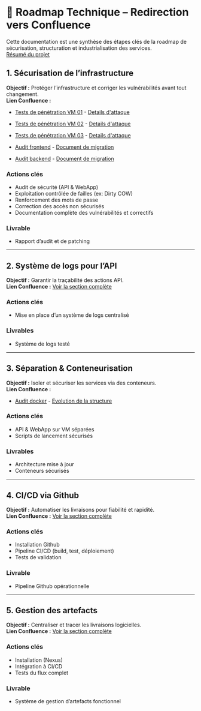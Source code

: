 # 🔗 Roadmap Technique – Redirection vers Confluence

Cette documentation est une synthèse des étapes clés de la roadmap de sécurisation, structuration et industrialisation des services.  
[Résumé du projet](https://t-nsa-810.atlassian.net/wiki/spaces/dop/pages/98309/CIA+-+Consolidate+Investigate+Administrate)

## 1. Sécurisation de l’infrastructure

**Objectif :** Protéger l’infrastructure et corriger les vulnérabilités avant tout changement.  
**Lien Confluence :**
- [Tests de pénétration VM 01](https://t-nsa-810.atlassian.net/wiki/spaces/dop/pages/15204374/Rapport+PenTest+-+VM+1) - [Details d'attaque](https://t-nsa-810.atlassian.net/wiki/spaces/dop/pages/14024705/Exploit+-+VM+1)

- [Tests de pénétration VM 02](https://t-nsa-810.atlassian.net/wiki/spaces/dop/pages/19628033/Rapport+PenTest+-+VM+2) - [Details d'attaque](https://t-nsa-810.atlassian.net/wiki/spaces/dop/pages/24576001/Exploit+-+VM+2)

- [Tests de pénétration VM 03](https://t-nsa-810.atlassian.net/wiki/spaces/dop/pages/20119553/Rapport+PenTest+-+VM+3) - [Details d'attaque](https://t-nsa-810.atlassian.net/wiki/spaces/dop/pages/19922957/Exploit+-+VM+3)

- [Audit frontend](https://t-nsa-810.atlassian.net/wiki/spaces/dop/pages/2031669/Audit+Frontend) - [Document de migration](https://t-nsa-810.atlassian.net/wiki/spaces/dop/pages/3670035/Document+de+Migration+-+Frontend)
- [Audit backend](https://t-nsa-810.atlassian.net/wiki/spaces/dop/pages/1998934/Audit+Backend) - [Document de migration](https://t-nsa-810.atlassian.net/wiki/spaces/dop/pages/6717441/Document+de+Migration+-+Backend)

### Actions clés
- Audit de sécurité (API & WebApp)
- Exploitation contrôlée de failles (ex: Dirty COW)
- Renforcement des mots de passe
- Correction des accès non sécurisés
- Documentation complète des vulnérabilités et correctifs

### Livrable
- Rapport d’audit et de patching

---

## 2. Système de logs pour l’API

**Objectif :** Garantir la traçabilité des actions API.  
**Lien Confluence :** [Voir la section complète](https://t-nsa-810.atlassian.net/wiki/spaces/dop/pages/9109505/Logs)

### Actions clés
- Mise en place d’un système de logs centralisé

### Livrables
- Système de logs testé

---

## 3. Séparation & Conteneurisation

**Objectif :** Isoler et sécuriser les services via des conteneurs.  
**Lien Confluence :**
- [Audit docker](https://t-nsa-810.atlassian.net/wiki/spaces/dop/pages/2031617/Audit+Docker+Docker-compose) - [Evolution de la structure](https://t-nsa-810.atlassian.net/wiki/spaces/dop/pages/1933339/volution+de+la+structure+Docker)

### Actions clés
- API & WebApp sur VM séparées
- Scripts de lancement sécurisés

### Livrables
- Architecture mise à jour
- Conteneurs sécurisés

---

## 4. CI/CD via Github

**Objectif :** Automatiser les livraisons pour fiabilité et rapidité.  
**Lien Confluence :** [Voir la section complète](https://t-nsa-810.atlassian.net/wiki/spaces/dop/pages/6455309/Build+Push+Docker+images)

### Actions clés
- Installation Github
- Pipeline CI/CD (build, test, déploiement)
- Tests de validation

### Livrable
- Pipeline Github opérationnelle

---

## 5. Gestion des artefacts

**Objectif :** Centraliser et tracer les livraisons logicielles.  
**Lien Confluence :** [Voir la section complète](https://t-nsa-810.atlassian.net/wiki/spaces/dop/pages/6520838/Nexus)

### Actions clés
- Installation (Nexus)
- Intégration à CI/CD
- Tests du flux complet

### Livrable
- Système de gestion d’artefacts fonctionnel
